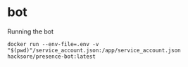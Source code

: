 # bot

Running the bot

```
docker run --env-file=.env -v "$(pwd)"/service_account.json:/app/service_account.json hacksore/presence-bot:latest